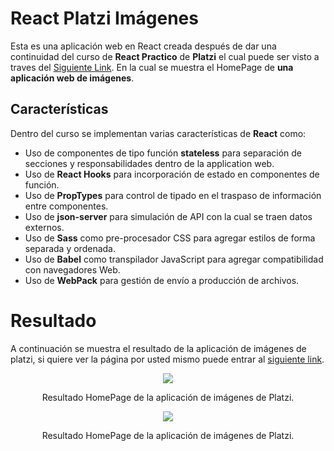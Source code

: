 # React Platzi Imágenes

Esta es una aplicación web en React creada después de dar una continuidad del curso de **React Practico** de **Platzi** el cual puede ser visto a traves del [Siguiente Link](https://platzi.com/clases/react-ejs/). En la cual se muestra el HomePage de **una aplicación web de imágenes**.

## Características

Dentro del curso se implementan varias características de **React** como:

* Uso de componentes de tipo función **stateless** para separación de secciones y responsabilidades dentro de la application web.
* Uso de **React Hooks** para incorporación de estado en componentes de función.
* Uso de **PropTypes** para control de tipado en el traspaso de información entre componentes.
* Uso de **json-server** para simulación de API con la cual se traen datos externos.
* Uso de **Sass** como pre-procesador CSS para agregar estilos de forma separada y ordenada.
* Uso de **Babel** como transpilador JavaScript para agregar compatibilidad con navegadores Web.
* Uso de **WebPack** para gestión de envío a producción de archivos.

# Resultado

A continuación se muestra el resultado de la aplicación de imágenes de platzi, si quiere ver la página por usted mismo puede entrar al [siguiente link](https://crissud.github.io/PlatziImagenes/).

<div align='center'>
    <img  src='https://i.imgur.com/ViDH0tx.png'>
    <p>Resultado HomePage de la aplicación de imágenes de Platzi.</p>
</div>
<div align='center'>
    <img  src='https://i.imgur.com/7EWaq97.png'>
    <p>Resultado HomePage de la aplicación de imágenes de Platzi.</p>
</div>